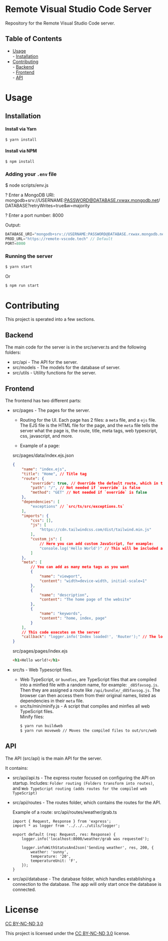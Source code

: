<img src="readme-styles.svg" width="0" height="0" alt="Styles">

# <aqua>Remote Visual Studio Code</aqua> Server

Repository for the <bold><aqua>Remote Visual Studio Code</aqua></bold> server.

## <green>Table of Contents</green>

<ul>

<li><a href="#usage">Usage</a></li>
    - <a href="#installation">Installation</a>
<li><a href="#contributing">Contributing</a></li>
    - <a href="#backend">Backend</a>
    <br>
    - <a href="#frontend">Frontend</a>
    <br>
    - <a href="#api">API</a>

</ul>

<div id="usage">

# <aqua>Usage</aqua>

<div id="installation">

## <green>Installation</green>

#### Install via Yarn

```bash
$ yarn install
```

#### Install via NPM

```bash
$ npm install
```

### Adding your `.env` file

<p><bold>$</bold> node scripts/env.js

<green>? </green><bold>Enter a MongoDB URI: </bold><aqua>mongodb+srv://USERNAME:PASSWORD@DATABASE.rxwax.mongodb.net/DATABASE?retryWrites=true&w=majority</aqua>

<green>? </green><bold>Enter a port number: </bold><aqua>8000</aqua>

</p>

Output:

```d
DATABASE_URI="mongodb+srv://USERNAME:PASSWORD@DATABASE.rxwax.mongodb.net/DATABASE?retryWrites=true&w=majority"
PROD_URL="https://remote-vscode.tech" // Default
PORT=8000
```

### Running the server

```bash
$ yarn start
```

Or

```bash
$ npm run start
```

</div>
</div>

<div id="contributing">

# <aqua>Contributing</aqua>

This project is <aqua>sperated</aqua> into a few sections.

<div id="backend">

## <green>Backend</green>

The main code for the server is in the <aqua>src/server.ts</aqua> and the following folders:

-   <aqua>src/api</aqua> - The API for the server.
-   <aqua>src/models</aqua> - The models for the database of server.
-   <aqua>src/utils</aqua> - Utility functions for the server.

</div>

<div id="frontend">

## <green>Frontend</green>

The frontend has two different parts:

-   <aqua>src/pages</aqua> - The pages for the server.

    -   Routing for the UI. Each page has 2 files: a `meta` file, and a `ejs` file. The EJS file is the HTML file for the page, and the `meta` file tells the server what the page is, the route, title, meta tags, web typescript, css, javascript, and more.

    -   Example of a page:

    <aqua>src/pages/data/index.ejs.json</aqua>

    ```JSON
    {
        "name": "index.ejs",
        "title": "Home", // Title tag
        "route": {
            "override": true, // Override the default route, which in this case would be `/index`
            "path": "/", // Not needed if `override` is false
            "method": "GET" // Not needed if `override` is false
        },
        "dependencies": [
            "exceptions" // `src/ts/src/exceptions.ts`
        ],
        "imports": {
            "css": [],
            "js": [
                "https://cdn.tailwindcss.com/dist/tailwind.min.js"
            ],
            "custom_js": [
                // Here you can add custom JavaScript, for example:
                "console.log('Hello World')" // This will be included as a <script> tag on the page
            ]
        },
        "meta": [
            // You can add as many meta tags as you want
            {
                "name": "viewport",
                "content": "width=device-width, initial-scale=1"
            },
            {
                "name": "description",
                "content": "The home page of the website"
            },
            {
                "name": "keywords",
                "content": "home, index, page"
            }
        ],
        // This code executes on the server
        "callback": "logger.info('Index loaded!', 'Router');" // The logger class is default imported for all callbacks
    }
    ```

    <aqua>src/pages/pages/index.ejs</aqua>

    ```html
    <h1>Hello world!</h1>
    ```

-   <aqua>src/ts</aqua> - Web Typescript files.
    -   Web TypeScript, or `bundles`, are TypeScript files that are compiled into a minfied file with a random name, for example: `_d85favsog.js`. Then they are assigned a route like `/api/bundle/_d85favsog.js`. The browser can then access them from their original names, listed as dependencies in their `meta` file.
    -   <aqua>src/ts/min/minify.js</aqua> - A script that compiles and minfies all web TypeScript files.
        <br>
        Minify files:
        ```bash
        $ yarn run buildweb
        $ yarn run moveweb // Moves the compiled files to out/src/web
        ```

</div>

<div id="api">

## <green>API</green>

The <aqua>API (src/api)</aqua> is the main API for the server.

It contains:

-   <aqua>src/api/api.ts</aqua> - The express router focused on configuring the API on startup. Includes: `Folder routing (Folders transform into routes)`, and `Web TypeScript routing (adds routes for the compiled web TypeScript)`

-   <aqua>src/api/routes</aqua> - The routes folder, which contains the routes for the API.

    Example of a route:
    <aqua>src/api/routes/weather/grab.ts</aqua>

    ```TS
    import { Request, Response } from 'express';
    import * as logger from '../../../utils/logger';

    export default (req: Request, res: Response) {
        logger.info('localhost:8000/weather/grab was requested');

        logger.infoWithStatusAndJson('Sending weather', res, 200, {
            weather: 'sunny',
            temperature: '20',
            temperatureUnit: 'F',
        });
    }
    ```

-   <aqua>src/api/database</aqua> - The database folder, which handles establishing a connection to the database. The app will only start once the database is connected.

</div>

</div>

# <aqua>License</aqua>

<a href="https://creativecommons.org/licenses/by-nc-nd/3.0/legalcode"><aqua>CC BY-NC-ND 3.0</aqua></a>

This project is licensed under the <a href="https://creativecommons.org/licenses/by-nc-nd/3.0/legalcode"><aqua>CC BY-NC-ND 3.0</aqua></a> license.
